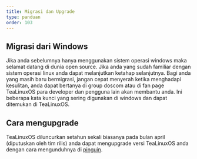 ```yaml
---
title: Migrasi dan Upgrade
type: panduan
order: 103
---
```


## Migrasi dari Windows

Jika anda sebelumnya hanya menggunakan sistem operasi windows maka selamat datang di dunia open source. Jika anda yang sudah familiar dengan sistem operasi linux anda dapat melanjutkan ketahap selanjutnya. Bagi anda yang masih baru bermigrasi, jangan cepat menyerah ketika menghadapi kesulitan, anda dapat bertanya di group doscom atau di fan page TeaLinuxOS para developer dan pengguna lain akan membantu anda. Ini beberapa kata kunci yang sering digunakan di windows dan dapat ditemukan di TeaLinuxOS.


## Cara mengupgrade

TeaLinuxOS diluncurkan setahun sekali biasanya pada bulan april (diputuskan oleh tim rilis) anda dapat mengupgrade versi TeaLinuxOS anda dengan cara mengunduhnya di [pinguin](http://pinguin.dinus.ac.id/iso/tealinuxos/).
